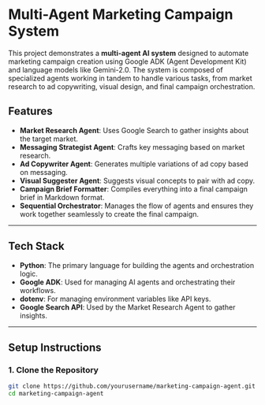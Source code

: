 # Multi-Agent Marketing Campaign System

This project demonstrates a **multi-agent AI system** designed to automate marketing campaign creation using Google ADK (Agent Development Kit) and language models like Gemini-2.0. The system is composed of specialized agents working in tandem to handle various tasks, from market research to ad copywriting, visual design, and final campaign orchestration.

## Features

- **Market Research Agent**: Uses Google Search to gather insights about the target market.
- **Messaging Strategist Agent**: Crafts key messaging based on market research.
- **Ad Copywriter Agent**: Generates multiple variations of ad copy based on messaging.
- **Visual Suggester Agent**: Suggests visual concepts to pair with ad copy.
- **Campaign Brief Formatter**: Compiles everything into a final campaign brief in Markdown format.
- **Sequential Orchestrator**: Manages the flow of agents and ensures they work together seamlessly to create the final campaign.

---

## Tech Stack

- **Python**: The primary language for building the agents and orchestration logic.
- **Google ADK**: Used for managing AI agents and orchestrating their workflows.
- **dotenv**: For managing environment variables like API keys.
- **Google Search API**: Used by the Market Research Agent to gather insights.

---

## Setup Instructions

### 1. Clone the Repository

```bash
git clone https://github.com/yourusername/marketing-campaign-agent.git
cd marketing-campaign-agent
